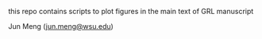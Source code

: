 
this repo contains scripts to plot figures in the main text of GRL manuscript

Jun Meng (jun.meng@wsu.edu)

